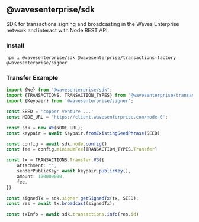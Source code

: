 ## @wavesenterprise/sdk

SDK for transactions signing and broadcasting in the Waves Enterprise network and interact with Node REST API.

### Install

```shell
npm i @wavesenterprise/sdk @wavesenterprise/transactions-factory @wavesenterprise/signer
```

### Transfer Example

```typescript
import {We} from "@wavesenterprise/sdk";
import {TRANSACTIONS, TRANSACTION_TYPES} from "@wavesenterprise/transactions-factory";
import {Keypair} from '@wavesenterprise/signer';

const SEED = 'copper venture ...'
const NODE_URL = 'https://client.wavesenterprise.com/node-0';

const sdk = new We(NODE_URL);
const keypair = await Keypair.fromExistingSeedPhrase(SEED)

const config = await sdk.node.config()
const fee = config.minimumFee[TRANSACTION_TYPES.Transfer]

const tx = TRANSACTIONS.Transfer.V3({
    attachment: "",
    senderPublicKey: await keypair.publicKey(),
    amount: 100000000,
    fee,
})

const signedTx = sdk.signer.getSignedTx(tx, SEED);
const res = await tx.broadcast(signedTx);

const txInfo = await sdk.transactions.info(res.id)
```
